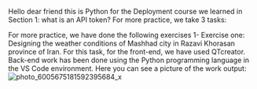 Hello dear friend
this is Python for  the Deployment course
we learned in Section 1:
what is an API token?
For more practice, we take 3 tasks:

For more practice, we have done the following exercises 1- Exercise one: Designing the weather conditions of Mashhad city in Razavi Khorasan province of Iran. For this task, 
for the front-end, we have used  QTcreator. Back-end work has been done using the Python programming language in the VS Code environment. 
Here you can see a picture of the work output:
![photo_6005675181592395684_x](https://github.com/mori-cyber/PyDeploy/assets/65276280/43840808-d8a1-4cd0-843c-74fab4885b63)
